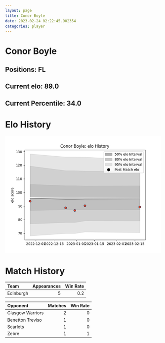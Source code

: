 ```yaml
---  
layout: page  
title: Conor Boyle  
date: 2023-02-24 02:22:45.902354  
categories: player  
---
```

# Conor Boyle

## Positions: FL

## Current elo: 89.0

## Current Percentile: 34.0

# Elo History


![elo history](history_ConorBoyle.png)
# Match History


| Team      |   Appearances |   Win Rate |
|:----------|--------------:|-----------:|
| Edinburgh |             5 |        0.2 |

| Opponent         |   Matches |   Win Rate |
|:-----------------|----------:|-----------:|
| Glasgow Warriors |         2 |          0 |
| Benetton Treviso |         1 |          0 |
| Scarlets         |         1 |          0 |
| Zebre            |         1 |          1 |